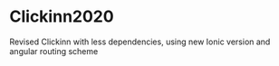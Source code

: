 # Clickinn2020
Revised Clickinn with less dependencies, using new Ionic version and angular routing scheme
